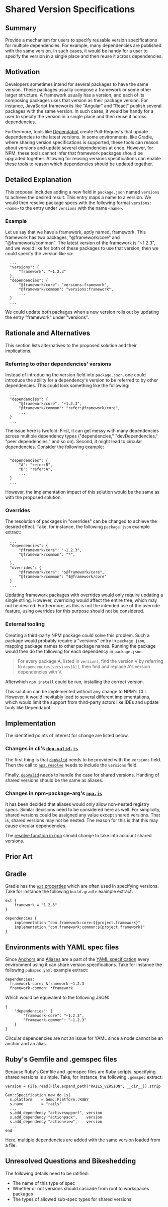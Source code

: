# Shared Version Specifications

## Summary

Provide a mechanism for users to specify reusable version specifications for multiple dependencies. For example, many dependencies are published with the same version. In such cases, it would be handy for a user to specify the version in a single place and then reuse it across dependencies.

## Motivation

Developers sometimes intend for several packages to have the same version. These packages usually compose a framework or some other larger structure. A framework usually has a version, and each of its composing packages uses that version as their package version. For instance, JavaScript frameworks like "Angular" and "React" publish several packages with the same version. In such cases, it would be handy for a user to specify the version in a single place and then reuse it across dependencies.

Furthermore, tools like [Dependabot](https://github.com/dependabot) create Pull-Requests that update dependencies to the latest versions. In some environments, like Gradle, where sharing version specifications is supported, these tools can reason about versions and update several dependencies at once. However, for NPM, these tools cannot infer that framework packages should be upgraded together. Allowing for reusing versions specifications can enable these tools to reason which dependencies should be updated together.

## Detailed Explanation

This proposal includes adding a new field in `package.json` named `versions` to achieve the desired result. This entry maps a name to a version. We would then resolve package specs with the following format `versions:<name>` to the entry under `versions` with the name `<name>`.

### Example

Let us say that we have a framework, aptly named, framework. This framework has two packages, "@framework/core" and "@framework/common". The latest version of the framework is "~1.2.3", and we would like for both of these packages to use that version, then we could specify the version like so:

```json=
  ...
  "versions": {
      "framework": "~1.2.3"
  },
  "dependencies": {
      "@framework/core": "versions:framework",
      "@framework/common": "versions:framework",
      ...
  }
  ...
```

We could update both packages when a new version rolls out by updating the entry "framework" under "versions".

## Rationale and Alternatives

This section lists alternatives to the proposed solution and their implications. 

### Referring to other dependencies' versions

Instead of introducing the version field into `package.json`, one could introduce the ability for a dependency's version to be referred to by other dependencies. This could look something like the following:

```json=
  ...
  "dependencies": {
      "@framework/core": "~1.2.3",
      "@framework/common": "refer:@framework/core",
      ...
  }
  ...
```

The issue here is twofold: First, it can get messy with many dependencies across multiple dependency types ("dependencies," "devDependencies," "peer dependencies," and so on). Second, it might lead to circular dependencies. Consider the following example:

```json=
  ...
  "dependencies": {
      "A": "refer:B",
      "B": "refer:A",
      ...
  }
  ...
```

However, the implementation impact of this solution would be the same as with the proposed solution.

### Overrides

The resolution of packages in "overrides" can be changed to achieve the desired effect. Take, for instance, the following `package.json` example extract:

```json=
  ...
  "dependencies": {
      "@framework/core": "~1.2.3",
      "@framework/common": "*",
      ...
  },
  "overrides": {
      "@framework/core": "$@framework/core",
      "@framework/common": "$@framework/core"
  }
  ...
```

Updating framework packages with overrides would only require updating a single string. However, overriding would affect the entire tree, which may not be desired. Furthermore, as this is not the intended use of the override feature, using overrides for this purpose should not be considered.

### External tooling

Creating a third-party NPM package could solve this problem. Such a package would probably require a "versions" entry in `package.json`, mapping package names to other package names. Running the package would then do the following for each dependency in `package.json`:

> For every package A, listed in `versions`, find the version V by referring to `dependencies[versions[A]]`, then find and replace A's version dependencies with V.

Afterwhich `npm install` could be run, installing the correct version.

This solution can be implemented without any change to NPM's CLI. However, it would inevitably lead to several different implementations, which would limit the support from third-party actors like IDEs and update tools like Dependabot.

## Implementation

The identified points of interest for change are listed below.

### Changes in cli's [`dep-valid.js`](https://github.com/npm/cli/blob/a92665c92940b93e3e41eb8396257d684ee95c5f/workspaces/arborist/lib/dep-valid.js)

The first thing is that [`depValid`](https://github.com/npm/cli/blob/a92665c92940b93e3e41eb8396257d684ee95c5f/workspaces/arborist/lib/dep-valid.js#L12) needs to be provided with the `versions` field. Then the call to [`npa.resolve`](https://github.com/npm/cli/blob/a92665c92940b93e3e41eb8396257d684ee95c5f/workspaces/arborist/lib/dep-valid.js#L23) needs to include the `versions` field.

Finally, [`depValid`](https://github.com/npm/cli/blob/a92665c92940b93e3e41eb8396257d684ee95c5f/workspaces/arborist/lib/dep-valid.js#L63) needs to handle the case for shared versions. Handing of shared versions should be the same as aliases.

### Changes in npm-package-arg's [`npa.js`](https://github.com/npm/npm-package-arg/blob/fbaf2fd0b72a0f38e7c24260fd4504f4724c9466/npa.js)

It has been decided that aliases would only allow non-nested registry specs. Similar decisions need to be considered here as well. For simplicity, shared versions could be assigned any value except shared versions. That is, shared versions may not be nested. The reason for this is that this may cause circular dependencies.

The [resolve function in npa](https://github.com/npm/npm-package-arg/blob/main/npa.js#L53) should change to take into account shared versions.

## Prior Art

## Gradle

Gradle has the [`ext` properties](https://docs.gradle.org/current/dsl/org.gradle.api.plugins.ExtraPropertiesExtension.html) which are often used in specifying versions. Take for instance the following `build.gradle` example extract:

```groovy=
ext {
    framework = "1.2.3"
}

dependencies {
    implementation "com.framework:core:${project.framework}"
    implementation "com.framework:common:${project.framework}"
}
``` 

## Environments with YAML spec files

Since [Anchors](https://yaml.org/spec/1.0/index.html#id2563853) and [Aliases](https://yaml.org/spec/1.0/index.html#id2563922) are a part of the [YAML specification](https://yaml.org/spec/1.0/index.html) every environment using it can share version specifications. Take for instance the following `pubspec.yaml` example extract:

```yaml=
dependencies:
  framework-core: &framework ~1.2.3
  framework-common: *framework
```

Which would be equivalent to the following JSON:

```json=
{
    "dependencies": {
        "framework-core": "~1.2.3",
        "framework-common": "~1.2.3"
    }
}
```

Circular dependencies are not an issue for YAML since a node cannot be an anchor and an alias.

## Ruby's Gemfile and .gemspec files

Because Ruby's Gemfile and .gemspec files are Ruby scripts, specifying shared versions is simple. Take, for instance, the following `.gemspec` extract:

```ruby=
version = File.read(File.expand_path("RAILS_VERSION", __dir__)).strip

Gem::Specification.new do |s|
  s.platform    = Gem::Platform::RUBY
  s.name        = "rails"
  ...
  s.add_dependency "activesupport", version
  s.add_dependency "actionpack",    version
  s.add_dependency "actionview",    version
  ...
end
```

Here, multiple dependencies are added with the same version loaded from a file.

## Unresolved Questions and Bikeshedding

The following details need to be ratified:

* The name of this type of spec
* Whether or not versions should cascade from root to workspaces packages
* The types of allowed sub-spec types for shared versions
